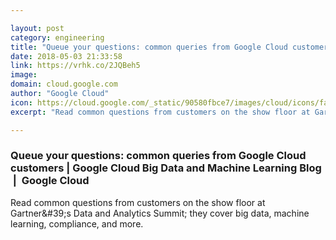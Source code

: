 ```yaml
---

layout: post
category: engineering
title: "Queue your questions: common queries from Google Cloud customers"
date: 2018-05-03 21:33:58
link: https://vrhk.co/2JQBeh5
image: 
domain: cloud.google.com
author: "Google Cloud"
icon: https://cloud.google.com/_static/90580fbce7/images/cloud/icons/favicons/onecloud/apple-icon.png
excerpt: "Read common questions from customers on the show floor at Gartner&amp;#39;s Data and Analytics Summit; they cover big data, machine learning, compliance, and more."

---
```


### Queue your questions: common queries from Google Cloud customers | Google Cloud Big Data and Machine Learning Blog  |  Google Cloud

Read common questions from customers on the show floor at Gartner&amp;#39;s Data and Analytics Summit; they cover big data, machine learning, compliance, and more.